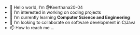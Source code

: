 - 👋 Hello world, I’m @Keerthana20-04
- 👀 I’m interested in working on coding projects
- 🌱 I’m currently learning **Computer Science and Engineering**
- 💞️ I’m looking to collaborate on software development in C/Java
- 📫 How to reach me ...

<!---
Keerthana20-04/Keerthana20-04 is a ✨ special ✨ repository because its `README.md` (this file) appears on your GitHub profile.
You can click the Preview link to take a look at your changes.
--->
